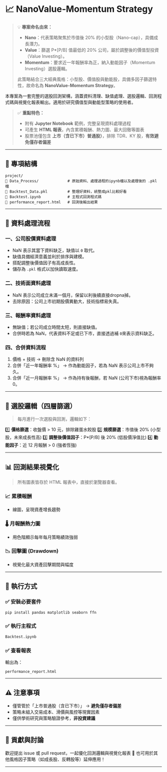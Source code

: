 # 📈 NanoValue-Momentum Strategy

> 💡 **專案命名由來：**
>
> * **Nano**：代表策略聚焦於市值後 20% 的小型股（Nano-cap），具備成長潛力。
> * **Value**：篩選 P*[P/B] 值最低的 20% 公司，屬於調整後的價值型投資（Value Investing）。
> * **Momentum**：要求近一年報酬率為正，納入動能因子（Momentum Investing）選股邏輯。
>
> 此策略結合三大經典風格：小型股、價值股與動能股，具備多因子篩選特性，故命名為 **NanoValue-Momentum Strategy**。

本專案為一套完整的選股回測架構，涵蓋資料清理、缺值處理、選股邏輯、回測程式碼與視覺化報表輸出。適用於研究價值型與動能型策略的使用者。

> ✅ **重點特色：**
>
> * 附有 **Jupyter Notebook** 範例，完整呈現資料處理過程
> * 可產生 **HTML 報表**，內含累積報酬、熱力圖、最大回徹等圖表
> * 股票池僅包含 **上市（含已下市）普通股）**，排除 TDR、KY 股，**有效避免僅存者偏差**

---

## 📁 專項結構

```
project/
🔹 Data_Process/             # 原始資料、處理過程的ipynb檔以及處理後的 .pkl 檔
🔹 Backtest_Data.pkl         # 整理好資料，統整成pkl比較好看
🔹 Backtest.ipynb            # 主程式回測程式碼
🔹 performance_report.html   # 回測後輸出結果
```

---

## 🧹 資料處理流程

### 一、公司股價資料處理

* NaN 表示其當下資料缺乏，缺值以 `0` 取代。
* 缺值具備經濟意義並利於排序與建模。
* 搭配調整後價值因子有高成長性。
* 儲存為 `.pkl` 格式以加快讀取速度。

### 二、技術面資料處理

* NaN 表示公司成立未滿一個月，保留以利後續直接dropna掉。
* 去除原因：公司上市初期股價異動大，技術指標易失真。

### 三、報酬率資料處理

* 無缺值；若公司成立時間太短，則直接缺值。
* 合併時若為 NaN，代表資料不足或已下市，直接透過補 `0`來表示資料缺乏。

### 四、合併資料流程

1. 價格 + 技術 → 刪除含 NaN 的資料列
2. 合併「近一年報酬率 %」 → 作為動能因子，若為 NaN 表示公司上市不夠久。
3. 合併「近一月報酬率 %」 → 作為持有後報酬，若 NaN (公司下市)視為報酬率 0。

---

## 🧬 選股邏輯（四層篩選）

> 每月進行一次選股與回測，邏輯如下：

1️⃣ **價格篩選**：收盤價 > 10 元，排除雞蛋水餃股
2️⃣ **規模篩選**：市值後 20% (小型股，未來成長性高)
3️⃣ **調整後價值因子**：P*[P/B] 後 20% (低股價淨值比)
4️⃣ **動能因子**：近 12 月報酬 > 0 (強者恆強)

---

## 📊 回測結果視覺化

> 所有圖表皆存於 HTML 報表中，直接於瀏覽器查看。

### 📈 累積報酬

* 線圖，呈現資產增長趨勢

### 🌡️ 月報酬熱力圖

* 用色階顯示每年每月策略績效強弱

### 📉 回擊圖 (Drawdown)

* 視覺化最大資產回擊期間與幅度

---

## 🧰 執行方式

### ✅ 安裝必要套件

```bash
pip install pandas matplotlib seaborn ffn
```

### ✅ 執行主程式

```bash
Backtest.ipynb 
```

### ✅ 查看報表

輸出為：

```
performance_report.html
```

---


## ⚠️ 注意事項

* 僅管管於「上市普通股（含已下市）」 → **避免僅存者偏差**
* 策略未組入交易成本、滑價與風控等現實因素
* 僅供學術研究與策略驗證參考，**非投資建議**

---

## 🤝 貢獻與討論

歡迎提出 issue 或 pull request，一起優化回測邏輯與視覺化報表 🙌
也可用於其他風格因子策略（如成長股、反轉股等）延伸應用！

---
